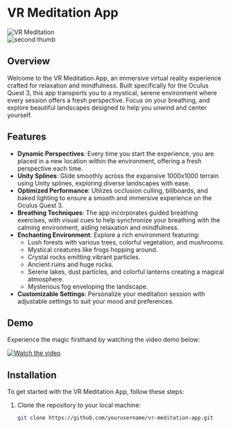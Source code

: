 # VR Meditation App

![VR Meditation](path_to_image_header.gif)  
![second thumb](https://github.com/user-attachments/assets/5c3cb45e-dee6-4a8f-a222-bf2915a79bc8)


## Overview

Welcome to the VR Meditation App, an immersive virtual reality experience crafted for relaxation and mindfulness. Built specifically for the Oculus Quest 3, this app transports you to a mystical, serene environment where every session offers a fresh perspective. Focus on your breathing, and explore beautiful landscapes designed to help you unwind and center yourself.

## Features

- **Dynamic Perspectives**: Every time you start the experience, you are placed in a new location within the environment, offering a fresh perspective each time.
- **Unity Splines**: Glide smoothly across the expansive 1000x1000 terrain using Unity splines, exploring diverse landscapes with ease.
- **Optimized Performance**: Utilizes occlusion culling, billboards, and baked lighting to ensure a smooth and immersive experience on the Oculus Quest 3.
- **Breathing Techniques**: The app incorporates guided breathing exercises, with visual cues to help synchronize your breathing with the calming environment, aiding relaxation and mindfulness.
- **Enchanting Environment**: Explore a rich environment featuring:
  - Lush forests with various trees, colorful vegetation, and mushrooms.
  - Mystical creatures like frogs hopping around.
  - Crystal rocks emitting vibrant particles.
  - Ancient ruins and huge rocks.
  - Serene lakes, dust particles, and colorful lanterns creating a magical atmosphere.
  - Mysterious fog enveloping the landscape.
- **Customizable Settings**: Personalize your meditation session with adjustable settings to suit your mood and preferences.

## Demo

Experience the magic firsthand by watching the video demo below:

[![Watch the video](https://img.youtube.com/vi/Ye2SrpA48Dg/maxresdefault.jpg)](https://www.youtube.com/watch?v=Ye2SrpA48Dg)

## Installation

To get started with the VR Meditation App, follow these steps:

1. Clone the repository to your local machine:
   ```bash
   git clone https://github.com/yourusername/vr-meditation-app.git
